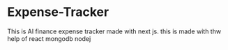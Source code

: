 # Expense-Tracker
This is AI finance expense tracker made with next js. this is made with thw help of react  mongodb nodej


